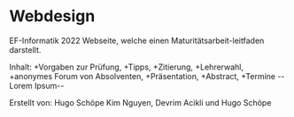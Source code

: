 # Webdesign
EF-Informatik 2022
Webseite, welche einen Maturitätsarbeit-leitfaden darstellt.

Inhalt: 
+Vorgaben zur Prüfung,
+Tipps, 
+Zitierung, 
+Lehrerwahl,
+anonymes Forum von Absolventen, 
+Präsentation, 
+Abstract, 
+Termine
--Lorem Ipsum--

Erstellt von: Hugo Schöpe Kim Nguyen, Devrim Acikli und Hugo Schöpe
